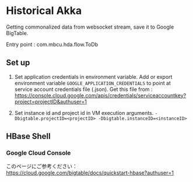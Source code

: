 # Historical Akka

Getting commonalized data from websocket stream, save it to Google BigTable.

Entry point : com.mbcu.hda.flow.ToDb

## Set up

1. Set application credentials in environment variable.
Add or export environment variable `GOOGLE_APPLICATION_CREDENTIALS` to point at service account credentials file (.json).
Get this file from :
https://console.cloud.google.com/apis/credentials/serviceaccountkey?project=projectID&authuser=1

2. Set instance id and project id in VM execution arguments.
```-Dbigtable.projectID=<projectID> -Dbigtable.instanceID=<instanceID>```

## HBase Shell

### Google Cloud Console

このページにご参考ください：
https://cloud.google.com/bigtable/docs/quickstart-hbase?authuser=1


